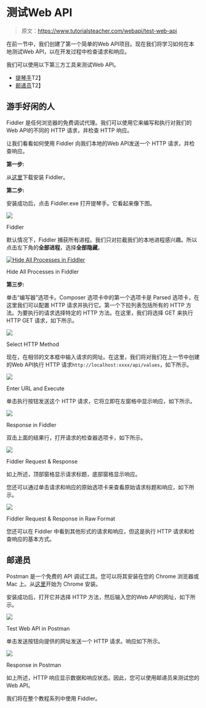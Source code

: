 # 测试Web API

> 原文：<https://www.tutorialsteacher.com/webapi/test-web-api>

在前一节中，我们创建了第一个简单的Web API项目。现在我们将学习如何在本地测试Web API，以在开发过程中检查请求和响应。

我们可以使用以下第三方工具来测试Web API。

*   [提琴手](http://www.telerik.com/fiddler)T2】
*   [邮递员](https://www.getpostman.com/)T2】

## 游手好闲的人

Fiddler 是任何浏览器的免费调试代理。我们可以使用它来编写和执行对我们的Web API的不同的 HTTP 请求，并检查 HTTP 响应。

让我们看看如何使用 Fiddler 向我们本地的Web API发送一个 HTTP 请求，并检查响应。

**第一步:**

从[这里](https://www.telerik.com/download/fiddler)下载安装 Fiddler。

**第二步:**

安装成功后，点击 Fiddler.exe 打开提琴手。它看起来像下图。

[![](img/07c2e62d0cece9cd6981450f4028e874.png)](../../Content/images/webapi/fiddler1.png)

Fiddler



默认情况下，Fiddler 捕获所有进程。我们只对拦截我们的本地进程感兴趣。所以点击左下角的**全部进程**，选择**全部隐藏**。

[![Hide All Processes in Fiddler](img/5410014e36f759ee18fbc0811c3b213b.png)](../../Content/images/webapi/fiddler2.png)

Hide All Processes in Fiddler



**第三步:**

单击“编写器”选项卡。Composer 选项卡中的第一个选项卡是 Parsed 选项卡，在这里我们可以配置 HTTP 请求并执行它。第一个下拉列表包括所有的 HTTP 方法。为要执行的请求选择特定的 HTTP 方法。在这里，我们将选择 GET 来执行 HTTP GET 请求，如下所示。

[![](img/cb58b28b94b58d780293f0f6d06ac2e5.png)](../../Content/images/webapi/fiddler3.png)

Select HTTP Method



现在，在相邻的文本框中输入请求的网址。在这里，我们将对我们在上一节中创建的Web API执行 HTTP 请求`http://localhost:xxxx/api/values`，如下所示。

[![](img/d4837715196ebe4348c570ad358de5b6.png)](../../Content/images/webapi/fiddler4.png)

Enter URL and Execute



单击执行按钮发送这个 HTTP 请求，它将立即在左窗格中显示响应，如下所示。

[![](img/5237763ecc4cc1027c7e5973b4ed8cb6.png)](../../Content/images/webapi/fiddler5.png)

Response in Fiddler



双击上面的结果行，打开请求的检查器选项卡，如下所示。

[![](img/501f9b70c6c61a99579aab7cdc3450c0.png)](../../Content/images/webapi/fiddler6.png)

Fiddler Request & Response



如上所述，顶部窗格显示请求标题，底部窗格显示响应。

您还可以通过单击请求和响应的原始选项卡来查看原始请求标题和响应，如下所示。

[![](img/371429ea3c894a860782c6697d0dd578.png)](../../Content/images/webapi/fiddler7.png)

Fiddler Request & Response in Raw Format



您还可以在 Fiddler 中看到其他形式的请求和响应，但这是执行 HTTP 请求和检查响应的基本方式。

## 邮递员

Postman 是一个免费的 API 调试工具。您可以将其安装在您的 Chrome 浏览器或 Mac 上。从[这里](https://chrome.google.com/webstore/detail/postman-rest-client/fhbjgbiflinjbdggehcddcbncdddomop)开始为 Chrome 安装。

安装成功后，打开它并选择 HTTP 方法，然后输入您的Web API的网址，如下所示。

[![](img/870641c20a353a85a94867761f48717f.png)](../../Content/images/webapi/postman1.png)

Test Web API in Postman



单击发送按钮向提供的网址发送一个 HTTP 请求。响应如下所示。

[![](img/fdde5da0b4f8b6a4ce087f56bac3b154.png)](../../Content/images/webapi/postman-response.png)

Response in Postman



如上所述，HTTP 响应显示数据和响应状态。因此，您可以使用邮递员来测试您的Web API。

我们将在整个教程系列中使用 Fiddler。